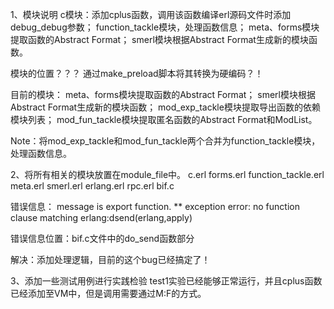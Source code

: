1、模块说明
c模块：添加cplus函数，调用该函数编译erl源码文件时添加debug_debug参数；
function_tackle模块，处理函数信息；
meta、forms模块提取函数的Abstract Format；
smerl模块根据Abstract Format生成新的模块函数。

模块的位置？？？
通过make_preload脚本将其转换为硬编码？！


目前的模块：
meta、forms模块提取函数的Abstract Format；
smerl模块根据Abstract Format生成新的模块函数；
mod_exp_tackle模块提取导出函数的依赖模块列表；
mod_fun_tackle模块提取匿名函数的Abstract Format和ModList。

Note：将mod_exp_tackle和mod_fun_tackle两个合并为function_tackle模块，处理函数信息。


2、将所有相关的模块放置在module_file中。
c.erl
forms.erl
function_tackle.erl
meta.erl
smerl.erl
erlang.erl
rpc.erl
bif.c

错误信息：
message is export function.
** exception error: no function clause matching erlang:dsend(erlang,apply)


错误信息位置：bif.c文件中的do_send函数部分

解决：添加处理逻辑，目前的这个bug已经搞定了！


3、添加一些测试用例进行实践检验
test1实验已经能够正常运行，并且cplus函数已经添加至VM中，但是调用需要通过M:F的方式。